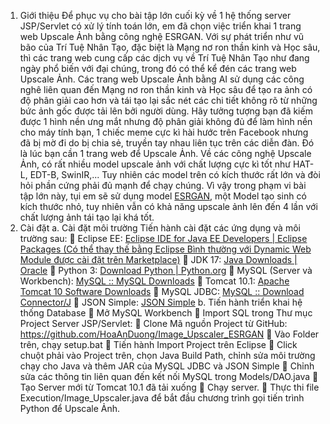 1.	Giới thiệu
Để phục vụ cho bài tập lớn cuối kỳ về 1 hệ thống server JSP/Servlet có xử lý tính toán lớn, em đã chọn việc triển khai 1 trang web Upscale Ảnh bằng công nghệ ESRGAN.
Với sự phát triển như vũ bão của Trí Tuệ Nhân Tạo, đặc biệt là Mạng nơ ron thần kinh và Học sâu, thì các trang web cung cấp các dịch vụ về Trí Tuệ Nhân Tạo như đang ngày phổ biến với đại chúng, trong đó có thể kể đén các trang web Upscale Ảnh. Các trang web Upscale Ảnh bằng AI sử dụng các công nghê liên quan đến Mạng nơ ron thần kinh và Học sâu để tạo ra ảnh có độ phân giải cao hơn và tái tạo lại sắc nét các chi tiết không rõ từ những bức ảnh gốc được tải lên bởi người dùng. Hãy tưởng tượng bạn đã kiếm được 1 hình nền ưng mắt nhưng độ phân giải không đủ để làm hình nền cho máy tính bạn, 1 chiếc meme cực kì hài hước trên Facebook nhưng đã bị mờ đi do bị chia sẻ, truyền tay nhau liên tục trên các diễn đàn. Đó là lúc bạn cần 1 trang web để Upscale Ảnh.
Về các công nghệ Upscale Ảnh, có rất nhiều model upscale ảnh với chất lượng cực kì tốt như HAT-L, EDT-B, SwinIR,... Tuy nhiên các model trên có kích thước rất lớn và đòi hỏi phần cứng phải đủ mạnh để chạy chúng. Vì vậy trong phạm vi bài tập lớn này, tụi em sẽ sử dụng model [ESRGAN](https://github.com/xinntao/ESRGAN), một Model tạo sinh có kích thước nhỏ, tuy nhiên vẫn có khả năng upscale ảnh lên đến 4 lần với chất lượng ảnh tái tạo lại khá tốt.
2.	Cài đặt
a.	Cài đặt môi trường
Tiến hành cài đặt các ứng dụng và môi trường sau:
	Eclipse EE: [Eclipse IDE for Java EE Developers | Eclipse Packages (Có thể thay thế bằng Eclipse Bình thường với Dynamic Web Module được cài đặt trên Marketplace)](https://www.eclipse.org/downloads/packages/release/kepler/sr2/eclipse-ide-java-ee-developers)
	JDK 17: [Java Downloads | Oracle](https://www.oracle.com/java/technologies/downloads/#java17)
	Python 3: [Download Python | Python.org](https://www.python.org/downloads/)
	MySQL (Server và Workbench): [MySQL :: MySQL Downloads](https://www.mysql.com/downloads/)
	Tomcat 10.1: [Apache Tomcat 10 Software Downloads](https://tomcat.apache.org/download-10.cgi)
	MySQL JDBC: [MySQL :: Download Connector/J](https://dev.mysql.com/downloads/connector/j/)
	JSON Simple: [JSON Simple](https://code.google.com/archive/p/json-simple/)
b.	Tiến hành triển khai hệ thống
Database
	Mở MySQL Workbench
	Import SQL trong Thư mục Project
Server JSP/Servlet:
	Clone Mã nguồn Project từ GitHub: https://github.com/HoaAnDuong/Image_Upscaler_ESRGAN
	Vào Folder trên, chạy setup.bat
	Tiến hành Import Project trên Eclipse
	Click chuột phải vào Project trên, chọn Java Build Path, chỉnh sửa môi trường chạy cho Java và thêm JAR của MySQL JDBC và JSON Simple
	Chỉnh sửa các thông tin liên quan đến kết nối MySQL trong Models/DAO.java
	Tạo Server mới từ Tomcat 10.1 đã tải xuống
	Chạy server.
	Thực thi file Execution/Image_Upscaler.java để bắt đầu chương trình gọi tiến trình Python để Upscale Ảnh. 


